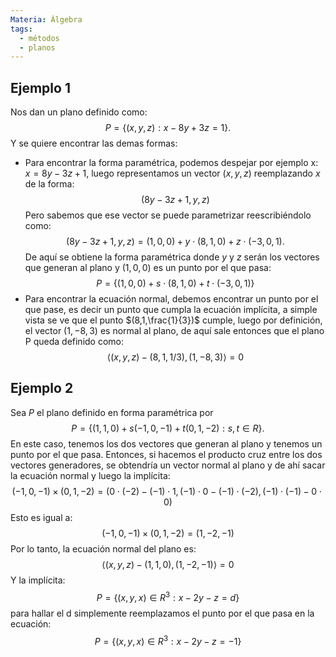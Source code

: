 ```yaml
---
Materia: Álgebra
tags:
  - métodos
  - planos
---
```

## Ejemplo 1
Nos dan un plano definido como: $$P = \{(x,y,z): x -8y + 3z =1\}.$$ Y se quiere encontrar las demas formas:
- Para encontrar la forma paramétrica, podemos despejar por ejemplo x: $x = 8y-3z+1$, luego representamos un vector $(x,y,z)$ reemplazando $x$ de la forma: $$(8y-3z+1, y, z)$$ Pero sabemos que ese vector se puede parametrizar reescribiéndolo como: $$(8y-3z+1, y, z) = (1,0,0)+y\cdot(8,1,0)+z\cdot(-3,0,1).$$ De aquí se obtiene la forma paramétrica donde $y$ y $z$ serán los vectores que generan al plano y $(1,0,0)$ es un punto por el que pasa: $$P=\{ (1,0,0) + s\cdot(8,1,0) + t\cdot(-3,0,1) \}$$
- Para encontrar la ecuación normal, debemos encontrar un punto por el que pase, es decir un punto que cumpla la ecuación implícita, a simple vista se ve que el punto $(8,1,\frac{1}{3})$ cumple, luego por definición, el vector $(1,-8,3)$ es normal al plano, de aquí sale entonces que el plano P queda definido como: $$\langle (x,y,z)-(8,1,1/3) , (1,-8,3) \rangle = 0$$


## Ejemplo 2
Sea $P$ el plano definido en forma paramétrica por $$P = \{ (1,1,0) + s(-1,0,-1) + t(0,1,-2): s,t \in R\}.$$ En este caso, tenemos los dos vectores que generan al plano y tenemos un punto por el que pasa. Entonces, si hacemos el producto cruz entre los dos vectores generadores, se obtendría un vector normal al plano y de ahí sacar la ecuación normal y luego la implícita: $$(-1,0,-1)\times(0,1,-2) = (0\cdot(-2)-(-1)\cdot 1, (-1)\cdot 0 - (-1)\cdot(-2), (-1)\cdot(-1) - 0\cdot 0 )$$ Esto es igual a: $$ (-1,0,-1)\times(0,1,-2) = (1,-2,-1)$$ Por lo tanto, la ecuación normal del plano es: $$\langle (x,y,z)-(1,1,0) , (1,-2,-1) \rangle = 0$$ Y la implícita: $$P = \{ (x,y,x)\in R^3 : x -2y -z = d \}$$ para hallar el d simplemente reemplazamos el punto por el que pasa en la ecuación: $$P = \{ (x,y,x)\in R^3 : x -2y -z = -1 \}$$




